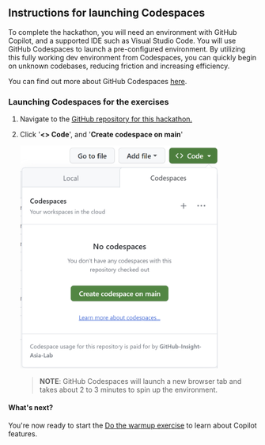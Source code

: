 ## Instructions for launching Codespaces

To complete the hackathon, you will need an environment with GitHub Copilot, and a supported IDE such as Visual Studio Code. You will use GitHub Codespaces to launch a pre-configured environment. By utilizing this fully working dev environment from Codespaces, you can quickly begin on unknown codebases, reducing friction and increasing efficiency.

You can find out more about GitHub Codespaces [here](https://github.com/features/codespaces).


### Launching Codespaces for the exercises

1. Navigate to the [GitHub repository for this hackathon.](https://github.com/GitHub-Insight-Asia-Lab/copilot-workshop-node-calculator)

2. Click '**<> Code**', and '**Create codespace on main**'

    <img width="400" alt="Open in a Codespace" src="../assets/Open in a Codespace.png">


    >**NOTE**: GitHub Codespaces will launch a new browser tab and takes about 2 to 3 minutes to spin up the environment. 


#### What's next?

You're now ready to start the [Do the warmup exercise](<./2. core exercises.md>) to learn about Copilot features.
